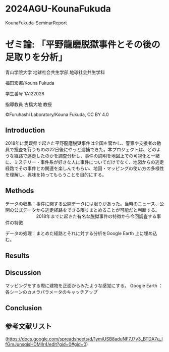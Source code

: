 # 2024AGU-KounaFukuda
KounaFukuda-SeminarReport

# ゼミ論: 「平野龍磨脱獄事件とその後の足取りを分析」
青山学院大学 地球社会共生学部 地球社会共生学科

福田宏娜/Kouna Fukuda

学生番号 1A122028

指導教員 古橋大地 教授

©︎Furuhashi Laboratory/Kouna Fukuda, CC BY 4.0

## Introduction

2018年に愛媛県で起きた平野龍磨脱獄事件は全国を驚かし、警察や支援者の動員で捜査を行うものの22日後にやっと逮捕できた。本プロジェクトは、どのような経路で逃走したのかを調査分析し、事件の説明を地図上での可視化と一緒に、ミステリー・事件系が好きな人に事件についてだけでなく、地図からの逃走経路でその事件との関連を楽しんでもらい、地図・マッピングの使い方の多様性を理解し、興味を持ってもらうことを目的にする。
## Methods
データの収集：事件に関する公開データには限りがあった。当時のニュース、公開の公式データから逃走経路をできる限りまとめることが可能だと判断する。
　　　　　　　2018年までに起きた有名な脱獄事件の特徴から今回調査する事件の特徴


データの処理：まとめた経路とそれに対する分析をGoogle Earth 上に埋め込む。
## Results

## Discussion
マッピングをする際に建物を正面からみたような感覚にする。
Google Earth ：各シーンのカメラパラメータのキャッチアップ
## Conclusion

## 参考文献リスト
(https://docs.google.com/spreadsheets/d/1ymiUSB8aduNF7J7v3_BTDA7u_lfGmJunsqjsHDMIlr4/edit?gid=0#gid=0)

